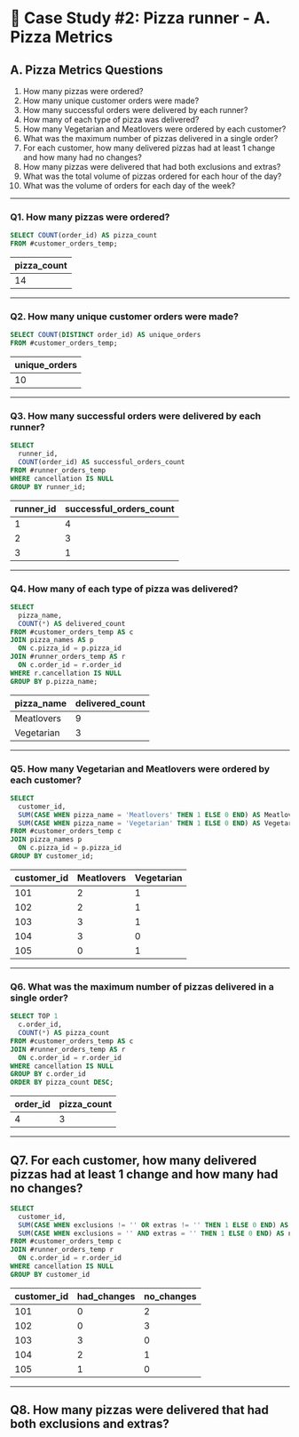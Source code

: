 # :pizza: Case Study #2: Pizza runner - A. Pizza Metrics

## A. Pizza Metrics Questions

1. How many pizzas were ordered?
2. How many unique customer orders were made?
3. How many successful orders were delivered by each runner?
4. How many of each type of pizza was delivered?
5. How many Vegetarian and Meatlovers were ordered by each customer?
6. What was the maximum number of pizzas delivered in a single order?
7. For each customer, how many delivered pizzas had at least 1 change and how many had no changes?
8. How many pizzas were delivered that had both exclusions and extras?
9. What was the total volume of pizzas ordered for each hour of the day?
10. What was the volume of orders for each day of the week?

***

### Q1. How many pizzas were ordered?

````sql
SELECT COUNT(order_id) AS pizza_count
FROM #customer_orders_temp;
````

| pizza_count |
| ----------- |
| 14          |

***

### Q2. How many unique customer orders were made?

````sql
SELECT COUNT(DISTINCT order_id) AS unique_orders
FROM #customer_orders_temp;
````

| unique_orders |
| ------------- | 
| 10            |

***

### Q3. How many successful orders were delivered by each runner?

````sql
SELECT 
  runner_id,
  COUNT(order_id) AS successful_orders_count
FROM #runner_orders_temp
WHERE cancellation IS NULL
GROUP BY runner_id;
````

| runner_id | successful_orders_count  |
| --------- | ------------------------ |
| 1         | 4                        |
| 2         | 3                        |
| 3         | 1                        |

***

### Q4. How many of each type of pizza was delivered?

````sql
SELECT 
  pizza_name,
  COUNT(*) AS delivered_count
FROM #customer_orders_temp AS c
JOIN pizza_names AS p 
  ON c.pizza_id = p.pizza_id
JOIN #runner_orders_temp AS r 
  ON c.order_id = r.order_id
WHERE r.cancellation IS NULL
GROUP BY p.pizza_name;
````

| pizza_name | delivered_count |
| ---------- | --------------- |
| Meatlovers | 9               |
| Vegetarian | 3               |

***

### Q5. How many Vegetarian and Meatlovers were ordered by each customer?

````sql
SELECT
  customer_id,
  SUM(CASE WHEN pizza_name = 'Meatlovers' THEN 1 ELSE 0 END) AS Meatlovers,
  SUM(CASE WHEN pizza_name = 'Vegetarian' THEN 1 ELSE 0 END) AS Vegetarian
FROM #customer_orders_temp c 
JOIN pizza_names p
  ON c.pizza_id = p.pizza_id
GROUP BY customer_id;
````

| customer_id | Meatlovers | Vegetarian  |
| ----------- | ---------- | ----------- |
| 101         | 2          | 1           |
| 102         | 2          | 1           |
| 103         | 3          | 1           |
| 104         | 3          | 0           |
| 105         | 0          | 1           |

***

### Q6. What was the maximum number of pizzas delivered in a single order?

````sql
SELECT TOP 1
  c.order_id,
  COUNT(*) AS pizza_count
FROM #customer_orders_temp AS c
JOIN #runner_orders_temp AS r 
  ON c.order_id = r.order_id
WHERE cancellation IS NULL
GROUP BY c.order_id
ORDER BY pizza_count DESC;
````

| order_id | pizza_count |
| -------- | ----------- |
| 4        | 3           |

***

## Q7. For each customer, how many delivered pizzas had at least 1 change and how many had no changes?

````sql
SELECT 
  customer_id,
  SUM(CASE WHEN exclusions != '' OR extras != '' THEN 1 ELSE 0 END) AS had_changes,
  SUM(CASE WHEN exclusions = '' AND extras = '' THEN 1 ELSE 0 END) AS no_changes
FROM #customer_orders_temp c
JOIN #runner_orders_temp r 
  ON c.order_id = r.order_id
WHERE cancellation IS NULL
GROUP BY customer_id
````

| customer_id | had_changes | no_changes |
| ----------- | ----------- | ---------- |
| 101         | 0           | 2          |
| 102         | 0           | 3          |
| 103         | 3           | 0          |
| 104         | 2           | 1          |
| 105         | 1           | 0          |

***

## Q8. How many pizzas were delivered that had both exclusions and extras?

````sql

````